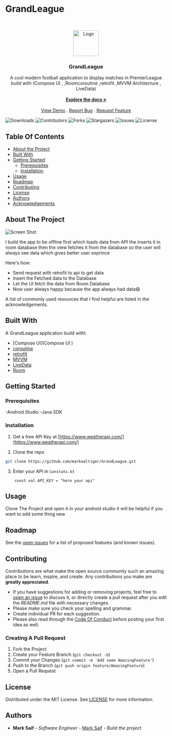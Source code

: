 # GrandLeague
<br/>
<p align="center">
  <a href="https://github.com/markoeltiger/GrandLeague">
    <img src="https://b.fssta.com/uploads/application/soccer/competition-logos/EnglishPremierLeague.vresize.350.350.medium.0.png" alt="Logo" width="80" height="80">
  </a>

  <h3 align="center">GrandLeague</h3>

  <p align="center">
    A cool modern football application to display matches in PremierLeague build with (Compose UI , ,Roomcoroutine ,retrofit ,MVVM Architecture , LiveData)
    <br/>
    <br/>
    <a href="https://github.com/markoeltiger/GrandLeague"><strong>Explore the docs »</strong></a>
    <br/>
    <br/>
    <a href="https://github.com/markoeltiger/GrandLeague">View Demo</a>
    .
    <a href="https://github.com/markoeltiger/GrandLeague/issues">Report Bug</a>
    .
    <a href="https://github.com/markoeltiger/GrandLeague/issues">Request Feature</a>
  </p>
</p>

![Downloads](https://img.shields.io/github/downloads/markoeltiger/GrandLeague/total) ![Contributors](https://img.shields.io/github/contributors/markoeltiger/GrandLeague?color=dark-green) ![Forks](https://img.shields.io/github/forks/markoeltiger/GrandLeague?style=social) ![Stargazers](https://img.shields.io/github/stars/markoeltiger/GrandLeague?style=social) ![Issues](https://img.shields.io/github/issues/markoeltiger/GrandLeague) ![License](https://img.shields.io/github/license/markoeltiger/GrandLeague) 

## Table Of Contents

* [About the Project](#about-the-project)
* [Built With](#built-with)
* [Getting Started](#getting-started)
  * [Prerequisites](#prerequisites)
  * [Installation](#installation)
* [Usage](#usage)
* [Roadmap](#roadmap)
* [Contributing](#contributing)
* [License](#license)
* [Authors](#authors)
* [Acknowledgements](#acknowledgements)

## About The Project

![Screen Shot](https://xd.adobe.com/view/1fff6bf0-bfa0-48aa-9a84-5ce56317ae74-4aac/screen/e601e8e5-0286-489c-b6e4-3e1c0491682d/specs/)

I build the app to be offline first which loads data from API the inserts it in room database then the view fetches it from the database so the user will always see data which gives better user exprince

Here's how:

* Send request with retrofit to api to get data
* Insert the Fetched data to the Database
* Let the UI fetch the data from Room Database 
* Now user always happy because the app always had data:smile:

 
A list of commonly used resources that I find helpful are listed in the acknowledgements.

## Built With

A GrandLeague application build with\
* [Compose UI](Compose UI )
* [coroutine](coroutine)
* [retrofit](retrofit)
* [MVVM](MVVM)
* [LiveData](LiveData)
* [Room](Room)

## Getting Started

 

### Prerequisites

-Android Studio
-Java SDK

### Installation

1. Get a free API Key at [https://www.weatherapi.com/](https://www.weatherapi.com/)

2. Clone the repo

```sh
git clone https://github.com/markoeltiger/GrandLeague.git
```


3. Enter your API in `Constats.kt`

```KT
    const val API_KEY = "here your api"

```

## Usage

Clone The Project
and open it in your android studio it will be helpful if you want  to add some thing new

## Roadmap

See the [open issues](https://github.com/markoeltiger/GrandLeague/issues) for a list of proposed features (and known issues).

## Contributing

Contributions are what make the open source community such an amazing place to be learn, inspire, and create. Any contributions you make are **greatly appreciated**.
* If you have suggestions for adding or removing projects, feel free to [open an issue](https://github.com/markoeltiger/GrandLeague/issues/new) to discuss it, or directly create a pull request after you edit the *README.md* file with necessary changes.
* Please make sure you check your spelling and grammar.
* Create individual PR for each suggestion.
* Please also read through the [Code Of Conduct](https://github.com/markoeltiger/GrandLeague/blob/main/CODE_OF_CONDUCT.md) before posting your first idea as well.

### Creating A Pull Request

1. Fork the Project
2. Create your Feature Branch (`git checkout -b`)
3. Commit your Changes (`git commit -m 'Add some AmazingFeature'`)
4. Push to the Branch (`git push origin feature/AmazingFeature`)
5. Open a Pull Request

## License

Distributed under the MIT License. See [LICENSE](https://github.com/markoeltiger/GrandLeague/blob/main/LICENSE.md) for more information.

## Authors

* **Mark Saif** - *Software Engineer* - [Mark Saif](https://github.com/markoeltiger/) - *Build the project*

 
